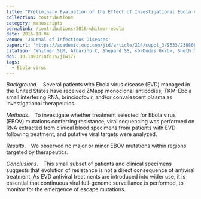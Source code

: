 ```yaml
---
title: "Preliminary Evaluation of the Effect of Investigational Ebola Virus Disease Treatments on Viral Genome Sequences"
collection: contributions
category: manuscripts
permalink: /contributions/2016-whitmer-ebola
date: 2016-10-04
venue: 'Journal of Infectious Diseases'
paperurl: 'https://academic.oup.com/jid/article/214/suppl_3/S333/2388081'
citation: 'Whitmer SLM, Albariño C, Shepard SS, <b>Dudas G</b>, Sheth M, Brown SC, Cannon D, Erickson BR, Gibbons A, Schuh A, Sealy T, Ervin E, Frace M, Uyeki TM, Nichol ST, Ströher U, 2016. &quot;Preliminary Evaluation of the Effect of Investigational Ebola Virus Disease Treatments on Viral Genome Sequences&quot;. <i>Journal of Infectious Diseases</i>: jiw177.'
doi: 10.1093/infdis/jiw177
tags:
  - Ebola virus
---
```



*Background*. Several patients with Ebola virus disease (EVD) managed in the United States have received ZMapp monoclonal antibodies, TKM-Ebola small interfering RNA, brincidofovir, and/or convalescent plasma as investigational therapeutics.

*Methods*. To investigate whether treatment selected for Ebola virus (EBOV) mutations conferring resistance, viral sequencing was performed on RNA extracted from clinical blood specimens from patients with EVD following treatment, and putative viral targets were analyzed.

*Results*. We observed no major or minor EBOV mutations within regions targeted by therapeutics.

*Conclusions*. This small subset of patients and clinical specimens suggests that evolution of resistance is not a direct consequence of antiviral treatment.
As EVD antiviral treatments are introduced into wider use, it is essential that continuous viral full-genome surveillance is performed, to monitor for the emergence of escape mutations.
